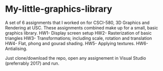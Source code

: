 # My-little-graphics-library
A set of 6 assignments that I worked on for CSCI-580, 3D Graphics and Rendering at USC. These assignments combined make up for a small, basic graphics library.
HW1- Display screen setup
HW2- Rasterization of basic triangles
HW3- Transformations; including scale, rotation and translation
HW4- Flat, phong and gourad shading.
HW5- Applying textures.
HW6- Antialising.

Just clone/download the repo, open any assignement in Visual Studio (preferrably 2017) and run.
